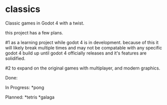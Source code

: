 # classics
 Classic games in Godot 4 with a twist.

this project has a few plans.

#1 as a learning project while godot 4 is in development.
	because of this it will likely break multiple times and may not be compatable with any specific godot 4 build
	up until godot 4 officially releases and it's features are solidified.

#2 to expand on the original games with multiplayer, and modern graphics.


Done:
	
In Progress:
	*pong

Planned:
	*tetris
	*galaga
	
